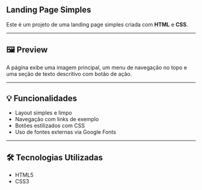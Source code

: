 ## Landing Page Simples

Este é um projeto de uma landing page simples criada com **HTML** e **CSS**.

---

## 🖼️ Preview

A página exibe uma imagem principal, um menu de navegação no topo e uma seção de texto descritivo com botão de ação.

---

## 💡 Funcionalidades

- Layout simples e limpo
- Navegação com links de exemplo
- Botões estilizados com CSS
- Uso de fontes externas via Google Fonts

---

## 🛠️ Tecnologias Utilizadas

- HTML5
- CSS3


